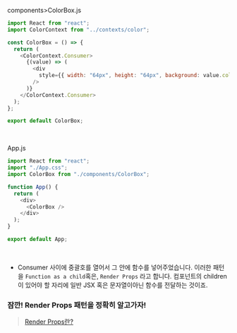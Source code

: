 components>ColorBox.js
```js
import React from "react";
import ColorContext from "../contexts/color";

const ColorBox = () => {
  return (
    <ColorContext.Consumer>
      {(value) => (
        <div
          style={{ width: "64px", height: "64px", background: value.color }}
        />
      )}
    </ColorContext.Consumer>
  );
};

export default ColorBox;
```

<br />

App.js

```js
import React from "react";
import "./App.css";
import ColorBox from "./components/ColorBox";

function App() {
  return (
    <div>
      <ColorBox />
    </div>
  );
}

export default App;
```

<br />

- Consumer 사이에 중괄호를 열어서 그 안에 함수를 넣어주었습니다. 이러한 패턴을 `Function as a child`혹은, `Render Props` 라고 합니다. 컴포넌트의 children이 있어야 할 자리에 일반 JSX 혹은 문자열이아닌 함수를 전달하는 것이죠. <br />
  
### 잠깐! Render Props 패턴을 정확히 알고가자!
> [Render Props란?](https://velog.io/@wndtlr1024/Render-Props-%EC%98%88%EC%A0%9C)


